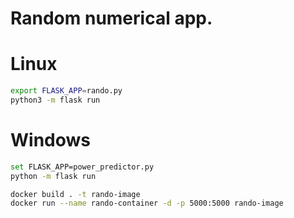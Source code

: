 # Random numerical app.

# Linux
```bash
export FLASK_APP=rando.py
python3 -m flask run
```

# Windows
```bash
set FLASK_APP=power_predictor.py
python -m flask run
```

```bash
docker build . -t rando-image
docker run --name rando-container -d -p 5000:5000 rando-image
```